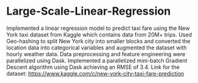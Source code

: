 # Large-Scale-Linear-Regression
Implemented a linear regression model to predict taxi fare using the New York taxi dataset from Kaggle which contains data from 20M+ trips.
Used Geo-hashing to split New York city into smaller blocks and converted the location data into categorical variables and augmented the dataset with hourly weather data. 
Data preprocessing and feature engineering were parallelized using Dask. Implemented a parallelized mini-batch Gradient Descent algorithm using Dask achieving an RMSE of 3.4. 
Link for the dataset: https://www.kaggle.com/c/new-york-city-taxi-fare-prediction

